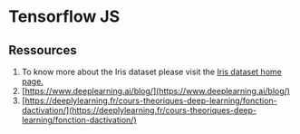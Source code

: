# Tensorflow JS

## Ressources
1. To know more about the Iris dataset please visit the [Iris dataset home page.](https://archive.ics.uci.edu/ml/datasets/iris) 
2. [https://www.deeplearning.ai/blog/](https://www.deeplearning.ai/blog/)
3. [https://deeplylearning.fr/cours-theoriques-deep-learning/fonction-dactivation/](https://deeplylearning.fr/cours-theoriques-deep-learning/fonction-dactivation/)